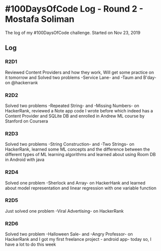 # #100DaysOfCode Log - Round 2 - Mostafa Soliman

The log of my #100DaysOfCode challenge. Started on Nov 23, 2019

## Log

### R2D1 
Reviewed Content Providers and how they work, Will get some practice on it tomorrow and Solved two problems -Service Lane- and -Taum and B'day- on @hackerrank

### R2D2
Solved two problems -Repeated String- and -Missing Numbers- on HackerRank, reviewed a Note app code I wrote before which indeed has a Content Provider and SQLite DB and enrolled in Andrew ML course by Stanford on Coursera

### R2D3
Solved two problems -String Construction- and -Two Strings- on HackerRank, learned some ML concepts and the difference between the different types of ML learning algorithms and learned about using Room DB in Android with java

### R2D4
Solved one problem -Sherlock and Array- on HackerHank and learned about model representation and linear regression with one variable function 

### R2D5
Just solved one problem -Viral Advertising- on HackerRank

### R2D6
Solved two problem  -Halloween Sale- and -Angry Professor- on HackerRank and I got my first freelance project - android app- today so, I have a lot to do this week 
